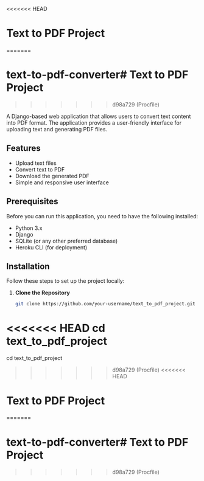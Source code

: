 <<<<<<< HEAD
# Text to PDF Project
=======
# text-to-pdf-converter# Text to PDF Project
>>>>>>> d98a729 (Procfile)

A Django-based web application that allows users to convert text content into PDF format. The application provides a user-friendly interface for uploading text and generating PDF files.

## Features

- Upload text files
- Convert text to PDF
- Download the generated PDF
- Simple and responsive user interface

## Prerequisites

Before you can run this application, you need to have the following installed:

- Python 3.x
- Django
- SQLite (or any other preferred database)
- Heroku CLI (for deployment)

## Installation

Follow these steps to set up the project locally:

1. **Clone the Repository**

   ```bash
   git clone https://github.com/your-username/text_to_pdf_project.git
<<<<<<< HEAD
   cd text_to_pdf_project
=======
   cd text_to_pdf_project
>>>>>>> d98a729 (Procfile)
<<<<<<< HEAD
# Text to PDF Project
=======
# text-to-pdf-converter# Text to PDF Project
>>>>>>> d98a729 (Procfile)
